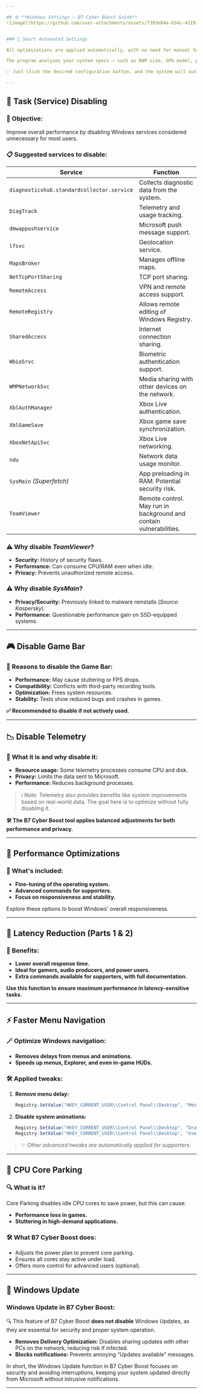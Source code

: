 ```yaml
---

## ⚙️ **Windows Settings – B7 Cyber Boost Guide**
![image](https://github.com/user-attachments/assets/7393e84a-b34c-4119-95e0-ab08faba05ba)


### 🧠 Smart Automated Settings

All optimizations are applied automatically, with no need for manual tweaking.

The program analyzes your system specs — such as RAM size, GPU model, processor type, and more — and based on that data, selects and applies the most suitable adjustments.

✅ Just click the desired configuration button, and the system will automatically choose the best parameters for your PC.

---
```


## 🔻 Task (Service) Disabling

### 🎯 Objective:

Improve overall performance by disabling Windows services considered unnecessary for most users.

### 📋 Suggested services to disable:

| Service                                    | Function                                                           |
| ------------------------------------------ | ------------------------------------------------------------------ |
| `diagnosticshub.standardcollector.service` | Collects diagnostic data from the system.                          |
| `DiagTrack`                                | Telemetry and usage tracking.                                      |
| `dmwappushservice`                         | Microsoft push message support.                                    |
| `lfsvc`                                    | Geolocation service.                                               |
| `MapsBroker`                               | Manages offline maps.                                              |
| `NetTcpPortSharing`                        | TCP port sharing.                                                  |
| `RemoteAccess`                             | VPN and remote access support.                                     |
| `RemoteRegistry`                           | Allows remote editing of Windows Registry.                         |
| `SharedAccess`                             | Internet connection sharing.                                       |
| `WbioSrvc`                                 | Biometric authentication support.                                  |
| `WMPNetworkSvc`                            | Media sharing with other devices on the network.                   |
| `XblAuthManager`                           | Xbox Live authentication.                                          |
| `XblGameSave`                              | Xbox game save synchronization.                                    |
| `XboxNetApiSvc`                            | Xbox Live networking.                                              |
| `ndu`                                      | Network data usage monitor.                                        |
| `SysMain` *(Superfetch)*                   | App preloading in RAM. Potential security risk.                    |
| `TeamViewer`                               | Remote control. May run in background and contain vulnerabilities. |

### ⚠️ Why disable *TeamViewer*?

* **Security:** History of security flaws.
* **Performance:** Can consume CPU/RAM even when idle.
* **Privacy:** Prevents unauthorized remote access.

### ⚠️ Why disable *SysMain*?

* **Privacy/Security:** Previously linked to malware reinstalls (*Source: Kaspersky*).
* **Performance:** Questionable performance gain on SSD-equipped systems.

---

## 🎮 Disable Game Bar

### 🧩 Reasons to disable the Game Bar:

* **Performance:** May cause stuttering or FPS drops.
* **Compatibility:** Conflicts with third-party recording tools.
* **Optimization:** Frees system resources.
* **Stability:** Tests show reduced bugs and crashes in games.

**✅ Recommended to disable if not actively used.**

---

## 📉 Disable Telemetry

### 📌 What it is and why disable it:

* **Resource usage:** Some telemetry processes consume CPU and disk.
* **Privacy:** Limits the data sent to Microsoft.
* **Performance:** Reduces background processes.

> ℹ️ *Note:* Telemetry also provides benefits like system improvements based on real-world data. The goal here is to optimize without fully disabling it.

**🛠️ The B7 Cyber Boost tool applies balanced adjustments for both performance and privacy.**

---

## 🚀 Performance Optimizations

### 🔧 What's included:

* **Fine-tuning of the operating system.**
* **Advanced commands for supporters.**
* **Focus on responsiveness and stability.**

Explore these options to boost Windows' overall responsiveness.

---

## 🧠 Latency Reduction (Parts 1 & 2)

### 🎯 Benefits:

* **Lower overall response time.**
* **Ideal for gamers, audio producers, and power users.**
* **Extra commands available for supporters, with full documentation.**

**Use this function to ensure maximum performance in latency-sensitive tasks.**

---

## ⚡ Faster Menu Navigation

### 🪄 Optimize Windows navigation:

* **Removes delays from menus and animations.**
* **Speeds up menus, Explorer, and even in-game HUDs.**

### 🛠️ Applied tweaks:

1. **Remove menu delay:**

   ```csharp
   Registry.SetValue("HKEY_CURRENT_USER\\Control Panel\\Desktop", "MenuShowDelay", "0");
   ```
2. **Disable system animations:**

   ```csharp
   Registry.SetValue("HKEY_CURRENT_USER\\Control Panel\\Desktop", "DragFullWindows", "0");
   Registry.SetValue("HKEY_CURRENT_USER\\Control Panel\\Desktop", "UserPreferencesMask", "0");
   ```

> ✨ *Other advanced tweaks are automatically applied for supporters.*

---

## 🧠 CPU Core Parking

### 🔍 What is it?

Core Parking disables idle CPU cores to save power, but this can cause:

* **Performance loss in games.**
* **Stuttering in high-demand applications.**

### 🛠️ What B7 Cyber Boost does:

* Adjusts the power plan to prevent core parking.
* Ensures all cores stay active under load.
* Offers more control for advanced users (optional).

---

## 🔧 Windows Update

### Windows Update in B7 Cyber Boost:

🔍 This feature of B7 Cyber Boost **does not disable** Windows Updates, as they are essential for security and proper system operation.

* **Removes Delivery Optimization:** Disables sharing updates with other PCs on the network, reducing risk if infected.
* **Blocks notifications:** Prevents annoying “Updates available” messages.

In short, the Windows Update function in B7 Cyber Boost focuses on security and avoiding interruptions, keeping your system updated directly from Microsoft without intrusive notifications.

---
